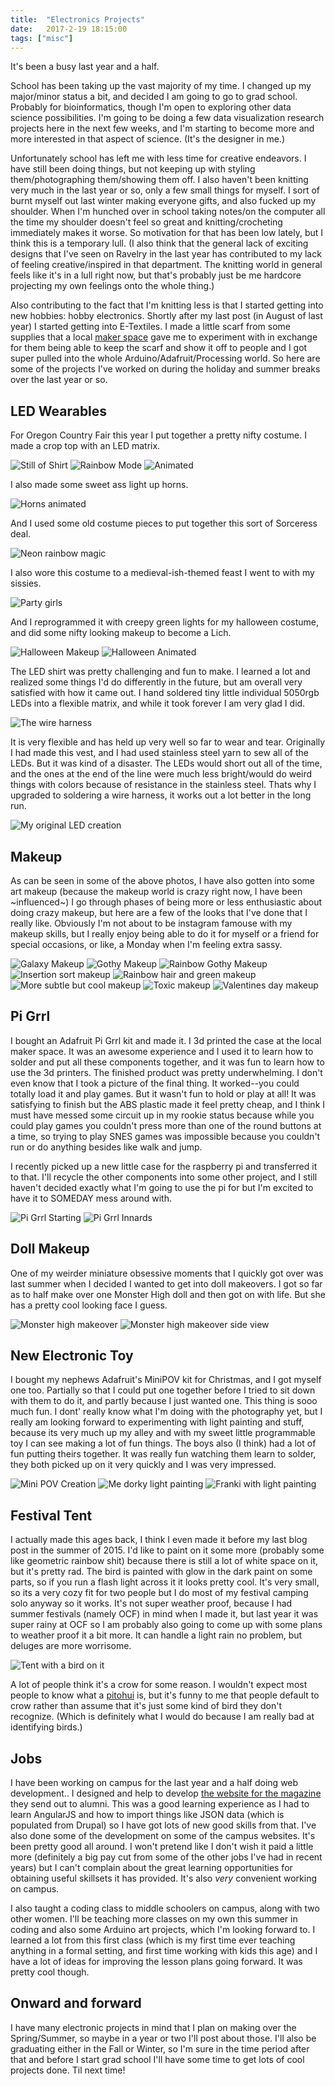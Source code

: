 ```yaml
---
title:  "Electronics Projects"
date:   2017-2-19 18:15:00
tags: ["misc"]
---
```

It's been a busy last year and a half.

School has been taking up the vast majority of my time. I changed up my major/minor status a bit, and decided I am going to go to grad school. Probably for bioinformatics, though I'm open to exploring other data science possibilities. I'm going to be doing a few data visualization research projects here in the next few weeks, and I'm starting to become more and more interested in that aspect of science. (It's the designer in me.)

Unfortunately school has left me with less time for creative endeavors. I have still been doing things, but not keeping up with styling them/photographing them/showing them off. I also haven't been knitting very much in the last year or so, only a few small things for myself. I sort of burnt myself out last winter making everyone gifts, and also fucked up my shoulder. When I'm hunched over in school taking notes/on the computer all the time my shoulder doesn't feel so great and knitting/crocheting immediately makes it worse. So motivation for that has been low lately, but I think this is a temporary lull. (I also think that the general lack of exciting designs that I've seen on Ravelry in the last year has contributed to my lack of feeling creative/inspired in that department. The knitting world in general feels like it's in a lull right now, but that's probably just be me hardcore projecting my own feelings onto the whole thing.)

Also contributing to the fact that I'm knitting less is that I started getting into new hobbies: hobby electronics. Shortly after my last post (in August of last year) I started getting into E-Textiles. I made a little scarf from some supplies that a local [maker space](http://www.bellinghamfoundry.com/) gave me to experiment with in exchange for them being able to keep the scarf and show it off to people and I got super pulled into the whole Arduino/Adafruit/Processing world. So here are some of the projects I've worked on during the holiday and summer breaks over the last year or so.

## LED Wearables
For Oregon Country Fair this year I put together a pretty nifty costume. I made a crop top with an LED matrix.

![Still of Shirt](/uploads/2016/12/blue-green.jpg)
![Rainbow Mode](/uploads/2016/12/rainbow.jpg)
![Animated](/uploads/2016/12/shirt_demo.gif)

I also made some sweet ass light up horns.

![Horns animated](/uploads/2016/12/horns-smaller.gif)

And I used some old costume pieces to put together this sort of Sorceress deal.

![Neon rainbow magic](/uploads/2016/12/sorceress.jpg)

I also wore this costume to a medieval-ish-themed feast I went to with my sissies.

![Party girls](/uploads/2016/12/sorceress2.jpg)

And I reprogrammed it with creepy green lights for my halloween costume, and did some nifty looking makeup to become a Lich.

![Halloween Makeup](/uploads/2016/12/lich-makeup.jpg)
![Halloween Animated](/uploads/2016/12/halloween-smaller.gif)

The LED shirt was pretty challenging and fun to make. I learned a lot and realized some things I'd do differently in the future, but am overall very satisfied with how it came out. I hand soldered tiny little individual 5050rgb LEDs into a flexible matrix, and while it took forever I am very glad I did.

![The wire harness](/uploads/2016/12/wire-harness.jpg)

It is very flexible and has held up very well so far to wear and tear. Originally I had made this vest, and I had used stainless steel yarn to sew all of the LEDs. But it was kind of a disaster. The LEDs would short out all of the time, and the ones at the end of the line were much less bright/would do weird things with colors because of resistance in the stainless steel. Thats why I upgraded to soldering a wire harness, it works out a lot better in the long run.

![My original LED creation](/uploads/2016/12/original-vest.jpg)

## Makeup
As can be seen in some of the above photos, I have also gotten into some art makeup (because the makeup world is crazy right now, I have been ~influenced~) I go through phases of being more or less enthusiastic about doing crazy makeup, but here are a few of the looks that I've done that I really like. Obviously I'm not about to be instagram famouse with my makeup skills, but I really enjoy being able to do it for myself or a friend for special occasions, or like, a Monday when I'm feeling extra sassy.

![Galaxy Makeup](/uploads/2016/12/makeup-galaxy.jpg)
![Gothy Makeup](/uploads/2016/12/makeup1.jpg)
![Rainbow Gothy Makeup](/uploads/2016/12/makeup-rainbowgoth.jpg)
![Insertion sort makeup](/uploads/2016/12/makeup-sort.jpg)
![Rainbow hair and green makeup](/uploads/2016/12/makeup-green.jpg)
![More subtle but cool makeup](/uploads/2016/12/makeup-prettyeyelids.jpg)
![Toxic makeup](/uploads/2016/12/makeup-toxic.jpg)
![Valentines day makeup](/uploads/2016/12/makeup-valentine.jpg)


## Pi Grrl
I bought an Adafruit Pi Grrl kit and made it. I 3d printed the case at the local maker space. It was an awesome experience and I used it to learn how to solder and put all these components together, and it was fun to learn how to use the 3d printers. The finished product was pretty underwhelming. I don't even know that I took a picture of the final thing. It worked--you could totally load it and play games. But it wasn't fun to hold or play at all! It was satisfying to finish but the ABS plastic made it feel pretty cheap, and I think I must have messed some circuit up in my rookie status because while you could play games you couldn't press more than one of the round buttons at a time, so trying to play SNES games was impossible because you couldn't run or do anything besides like walk and jump.

I recently picked up a new little case for the raspberry pi and transferred it to that. I'll recycle the other components into some other project, and I still haven't decided exactly what I'm going to use the pi for but I'm excited to have it to SOMEDAY mess around with.

![Pi Grrl Starting](/uploads/2016/12/pigrrl_02.jpg)
![Pi Grrl Innards](/uploads/2016/12/pigrrl_01.jpg)

## Doll Makeup
One of my weirder miniature obsessive moments that I quickly got over was last summer when I decided I wanted to get into doll makeovers. I got so far as to half make over one Monster High doll and then got on with life. But she has a pretty cool looking face I guess.

![Monster high makeover](/uploads/2016/12/doll1.jpg)
![Monster high makeover side view](/uploads/2016/12/doll2.jpg)


## New Electronic Toy
I  bought my nephews Adafruit's MiniPOV kit for Christmas, and I got myself one too. Partially so that I could put one together before I tried to sit down with them to do it, and partly because I just wanted one. This thing is sooo much fun. I dont' really know what I'm doing with the photography yet, but I really am looking forward to experimenting with light painting and stuff, because its very much up my alley and with my sweet little programmable toy I can see making a lot of fun things. The boys also (I think) had a lot of fun putting theirs together. It was really fun watching them learn to solder, they both picked up on it very quickly and I was very impressed.

![Mini POV Creation](/uploads/2016/12/pov1.jpg)
![Me dorky light painting](/uploads/2016/12/pov2.jpg)
![Franki with light painting](/uploads/2016/12/pov3.jpg)

## Festival Tent
I actually made this ages back, I think I even made it before my last blog post in the summer of 2015. I'd like to paint on it some more (probably some like geometric rainbow shit) because there is still a lot of white space on it, but it's pretty rad. The bird is painted with glow in the dark paint on some parts, so if you run a flash light across it it looks pretty cool. It's very small, so its a very cozy fit for two people but I do most of my festival camping solo anyway so it works. It's not super weather proof, because I had summer festivals (namely OCF) in mind when I made it, but last year it was super rainy at OCF so I am probably also going to come up with some plans to weather proof it a bit more. It can handle a light rain no problem, but deluges are more worrisome.

![Tent with a bird on it](/uploads/2016/12/tent.jpg)

A lot of people think it's a crow for some reason. I wouldn't expect most people to know what a [pitohui](https://en.wikipedia.org/wiki/Pitohui) is, but it's funny to me that people default to crow rather than assume that it's just some kind of bird they don't recognize. (Which is definitely what I would do because I am really bad at identifying birds.)

## Jobs
I have been working on campus for the last year and a half doing web development.. I designed and help to develop [the website for the magazine](http://window.wwu.edu/) they send out to alumni. This was a good learning experience as I had to learn AngularJS and how to import things like JSON data (which is populated from Drupal) so I have got lots of new good skills from that. I've also done some of the development on some of the campus websites. It's been pretty good all around. I won't pretend like I don't wish it paid a little more (definitely a big pay cut from some of the other jobs I've had in recent years) but I can't complain about the great learning opportunities for obtaining useful skillsets it has provided. It's also *very* convenient working on campus.

I also taught a coding class to middle schoolers on campus, along with two other women. I'll be teaching more classes on my own this summer in coding and also some Arduino art projects, which I'm looking forward to. I learned a lot from this first class (which is my first time ever teaching anything in a formal setting, and first time working with kids this age) and I have a lot of ideas for improving the lesson plans going forward. It was pretty cool though.

## Onward and forward
I have many electronic projects in mind that I plan on making over the Spring/Summer, so maybe in a year or two I'll post about those. I'll also be graduating either in the Fall or Winter, so I'm sure in the time period after that and before I start grad school I'll have some time to get lots of cool projects done. Til next time!
